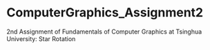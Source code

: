 # ComputerGraphics_Assignment2
2nd Assignment of Fundamentals of Computer Graphics at Tsinghua University: Star Rotation
